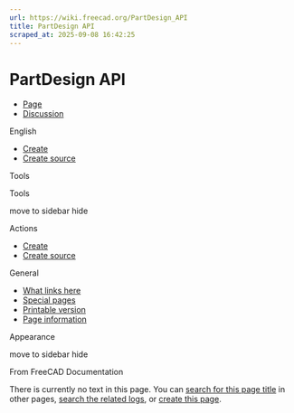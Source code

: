 ```yaml
---
url: https://wiki.freecad.org/PartDesign_API
title: PartDesign API
scraped_at: 2025-09-08 16:42:25
---
```


# PartDesign API

  * [Page](/index.php?title=PartDesign_API&action=edit&redlink=1 "View the content page \(page does not exist\) \[c\]")
  * [Discussion](/index.php?title=Talk:PartDesign_API&action=edit&redlink=1 "Discussion about the content page \(page does not exist\) \[t\]")

English

  * [Create](/index.php?title=PartDesign_API&veaction=edit "Create this page \[v\]")
  * [Create source](/index.php?title=PartDesign_API&action=edit "Create the source code of this page \[e\]")

Tools

Tools

move to sidebar hide

Actions

  * [Create](/index.php?title=PartDesign_API&veaction=edit "Create this page \[v\]")
  * [Create source](/index.php?title=PartDesign_API&action=edit "Create the source code of this page \[e\]")

General

  * [What links here](/Special:WhatLinksHere/PartDesign_API "A list of all wiki pages that link here \[j\]")
  * [Special pages](/Special:SpecialPages "A list of all special pages \[q\]")
  * [Printable version](javascript:print\(\); "Printable version of this page \[p\]")
  * [Page information](/index.php?title=PartDesign_API&action=info "More information about this page")

Appearance

move to sidebar hide

From FreeCAD Documentation

There is currently no text in this page. You can [search for this page
title](/Special:Search/PartDesign_API "Special:Search/PartDesign API") in
other pages, [search the related
logs](//wiki.freecad.org/index.php?title=Special:Log&page=PartDesign_API), or
[create this
page](//wiki.freecad.org/index.php?title=PartDesign_API&action=edit).

